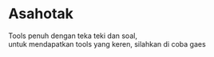 # Asahotak
Tools penuh dengan teka teki dan soal,<br>  untuk mendapatkan tools yang keren,  silahkan di coba gaes
